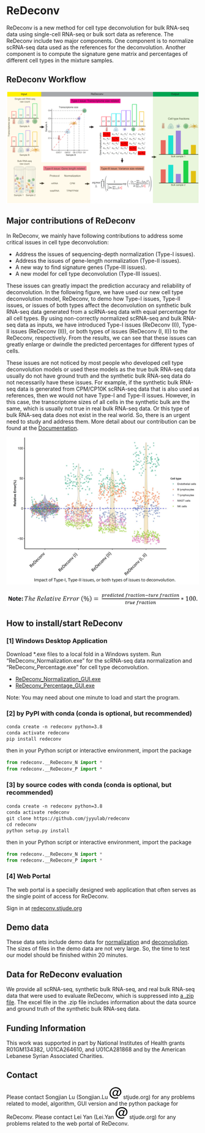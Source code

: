 # ReDeconv

ReDeconv is a new method for cell type deconvolution for bulk RNA-seq data using single-cell RNA-seq or bulk sort data as reference. The ReDeconv include two major components. One component is to normalize scRNA-seq data used as the references for the deconvolution. Another component is to compute the signature gene matrix and percentages of different cell types in the mixture samples.

## ReDeconv Workflow

![](https://github.com/jyyulab/redeconv/blob/31b7f0efcc7345f2c3f2b0a6f543249d3812c9df/assets/image020.png)

## Major contributions of ReDeconv

In ReDeconv, we mainly have following contributions to address some critical issues in cell type deconvolution:

* Address the issues of sequencing-depth normalization (Type-I issues).
* Address the issues of gene-length normalization (Type-II issues).
* A new way to find signature genes (Type-III issues).
* A new model for cell type deconvolution (Type-III issues).

These issues can greatly impact the prediction accuracy and reliability of deconvolution. In the following figure, we have used our new cell type deconvolution model, ReDeconv, to demo how Type-I issues, Type-II issues, or issues of both types affect the deconvolution on synthetic bulk RNA-seq data generated from a scRNA-seq data with equal percentage for all cell types. By using non-correctly normalized scRNA-seq and bulk RNA-seq data as inputs, we have introduced Type-I issues (ReDeconv (I)), Type-II issues (ReDeconv (II)), or both types of issues (ReDeconv (I, II)) to the ReDeconv, respectively. From the results, we can see that these issues can greatly enlarge or dwindle the predicted percentages for different types of cells.

These issues are not noticed by most people who developed cell type deconvolution models or used these models as the true bulk RNA-seq data usually do not have ground truth and the synthetic bulk RNA-seq data do not necessarily have these issues. For example, if the synthetic bulk RNA-seq data is generated from CPM/CP10K scRNA-seq data that is also used as references, then we would not have Type-I and Type-II issues. However, in this case, the transcriptome sizes of all cells in the synthetic bulk are the same, which is usually not true in real bulk RNA-seq data. Or this type of bulk RNA-seq data does not exist in the real world. So, there is an urgent need to study and address them. More detail about our contribution can be found at the [Documentation](https://redeconv.stjude.org/#/document).

![](https://github.com/jyyulab/redeconv/blob/4e141cfb1648e10349ba8ce7122536e86245daab/assets/image002.png)

![](https://github.com/jyyulab/redeconv/blob/4e141cfb1648e10349ba8ce7122536e86245daab/assets/image004.jpg)

## How to install/start ReDeconv

### [1] Windows Desktop Application

Download *.exe files to a local fold in a Windows system. Run “ReDeconv_Normalization.exe” for the scRNA-seq data normalization and “ReDeconv_Percentage.exe” for cell type deconvolution.

* [ReDeconv_Normalization_GUI.exe](https://redeconv.stjude.org/dl/exe/ReDeconv_Normalization_GUI.exe)
* [ReDeconv_Percentage_GUI.exe](https://redeconv.stjude.org/dl/exe/ReDeconv_Percentage_GUI.exe)

Note: You may need about one minute to load and start the program.

### [2] by PyPI with conda (conda is optional, but recommended)

```shell
conda create -n redeconv python=3.8
conda activate redeconv
pip install redeconv
```

then in your Python script or interactive environment, import the package

```python
from redeconv.__ReDeconv_N import *
from redeconv.__ReDeconv_P import *
```

### [3] by source codes with conda (conda is optional, but recommended)

```shell
conda create -n redeconv python=3.8
conda activate redeconv
git clone https://github.com/jyyulab/redeconv
cd redeconv
python setup.py install
```

then in your Python script or interactive environment, import the package

```python
from redeconv.__ReDeconv_N import *
from redeconv.__ReDeconv_P import *
```

### [4] Web Portal

The web portal is a specially designed web application that often serves as the single point of access for ReDeconv.

Sign in at [redeconv.stjude.org](https://redeconv.stjude.org/#signin)

## Demo data

These data sets include demo data for [normalization](https://redeconv.stjude.org/dl/data/demo_normalization.zip) and [deconvolution](https://redeconv.stjude.org/dl/data/demo_deconvolution.zip). The sizes of files in the demo data are not very large. So, the time to test our model should be finished within 20 minutes.

## Data for ReDeconv evaluation

We provide all scRNA-seq, synthetic bulk RNA-seq, and real bulk RNA-seq data that were used to evaluate ReDeconv, which is suppressed into [a .zip file](https://redeconv.stjude.org/dl/data/alldata_evaluation.zip). The excel file in the .zip file includes information about the data source and ground truth of the synthetic bulk RNA-seq data.

## Funding Information

This work was supported in part by National Institutes of Health grants R01GM134382, U01CA264610, and U01CA281868 and by the American Lebanese Syrian Associated Charities.

## Contact

Please contact Songjian Lu (Songjian.Lu ![](https://github.com/jyyulab/redeconv/blob/9ece6a6c3455ed6c06d3e86e18aa68b64520337b/assets/at.svg) stjude.org) for any problems related to model, algorithm, GUI version and the python package for ReDeconv. Please contact Lei Yan (Lei.Yan ![](https://github.com/jyyulab/redeconv/blob/9ece6a6c3455ed6c06d3e86e18aa68b64520337b/assets/at.svg) stjude.org) for any problems related to the web portal of ReDeconv.

